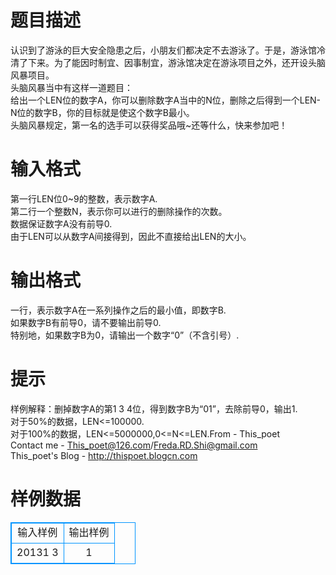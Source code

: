 # 

 
 # 题目描述 
认识到了游泳的巨大安全隐患之后，小朋友们都决定不去游泳了。于是，游泳馆冷清了下来。为了能因时制宜、因事制宜，游泳馆决定在游泳项目之外，还开设头脑风暴项目。<BR>头脑风暴当中有这样一道题目：<BR>给出一个LEN位的数字A，你可以删除数字A当中的N位，删除之后得到一个LEN-N位的数字B，你的目标就是使这个数字B最小。<BR>头脑风暴规定，第一名的选手可以获得奖品哦~还等什么，快来参加吧！ 

 
 # 输入格式 
第一行LEN位0~9的整数，表示数字A.<BR>第二行一个整数N，表示你可以进行的删除操作的次数。<BR>数据保证数字A没有前导0.<BR>由于LEN可以从数字A间接得到，因此不直接给出LEN的大小。 

 
 # 输出格式 
一行，表示数字A在一系列操作之后的最小值，即数字B.<BR>如果数字B有前导0，请不要输出前导0.<BR>特别地，如果数字B为0，请输出一个数字“0”（不含引号）. 

 
 # 提示 
样例解释：删掉数字A的第1&nbsp;3&nbsp;4位，得到数字B为“01”，去除前导0，输出1.<BR>对于50%的数据，LEN&lt;=100000.<BR>对于100%的数据，LEN&lt;=5000000,0&lt;=N&lt;=LEN.From&nbsp;-&nbsp;This_poet<BR>Contact&nbsp;me&nbsp;-&nbsp;This_poet@126.com/Freda.RD.Shi@gmail.com<BR>This_poet's&nbsp;Blog&nbsp;-&nbsp;http://thispoet.blogcn.com 
# 样例数据
<style>
        table,table tr th, table tr td { border:1px solid #0094ff; }
        table { width: 200px; min-height: 25px; line-height: 25px; text-align: center; border-collapse: collapse;}   
    </style>
<table>
	<tr>
		<td>输入样例</td>
		<td>输出样例</td>
	</tr>
<tr><td>20131
3</td><td>1
</td></tr></table>
